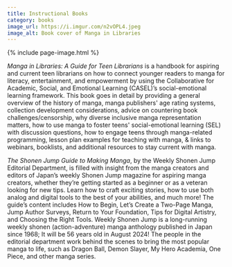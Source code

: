 ```yaml
---
title: Instructional Books
category: books
image_url: https://i.imgur.com/n2vOPL4.jpeg
image_alt: Book cover of Manga in Libraries
---
```

{% include page-image.html %}

<p><em>Manga in Libraries: A Guide for Teen Librarians</em> is a handbook for aspiring and current teen librarians on how to connect younger readers to manga for literacy, entertainment, and empowerment by using the Collaborative for Academic, Social, and Emotional Learning (CASEL)’s social-emotional learning framework. This book goes in detail by providing a general overview of the history of manga, manga publishers' age rating systems, collection development considerations, advice on countering book challenges/censorship, why diverse inclusive manga representation matters, how to use manga to foster teens' social-emotional learning (SEL) with discussion questions, how to engage teens through manga-related programming, lesson plan examples for teaching with manga, & links to webinars, booklists, and additional resources to stay current with manga.</p>

<p><em>The Shonen Jump Guide to Making Manga</em>, by the Weekly Shonen Jump Editorial Department, is filled with insight from the manga creators and editors of Japan’s weekly Shonen Jump magazine for aspiring manga creators, whether they’re getting started as a beginner or as a veteran looking for new tips. Learn how to craft exciting stories, how to use both analog and digital tools to the best of your abilities, and much more! The guide’s content includes How to Begin, Let’s Create a Two-Page Manga, Jump Author Surveys, Return to Your Foundation, Tips for Digital Artistry, and Choosing the Right Tools. Weekly Shonen Jump is a long-running weekly shonen (action-adventure) manga anthology published in Japan since 1968; It will be 56 years old in August 2024! The people in the editorial department work behind the scenes to bring the most popular manga to life, such as Dragon Ball, Demon Slayer, My Hero Academia, One Piece, and other manga series.</p>


